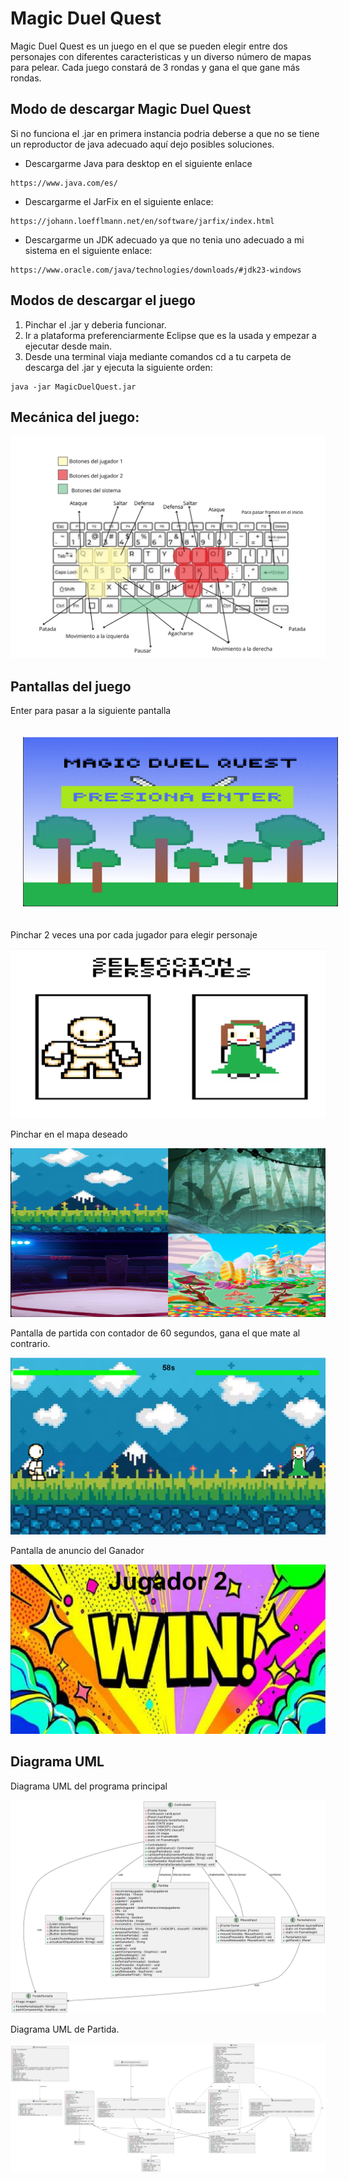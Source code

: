 # Magic Duel Quest

Magic Duel Quest es un juego en el que se pueden elegir entre dos personajes con diferentes caracteristicas y un diverso número de mapas para pelear.
Cada juego constará de 3 rondas y gana el que gane más rondas.

## Modo de descargar Magic Duel Quest
Si no funciona el .jar en primera instancia podria deberse a que no se tiene un reproductor de java adecuado aquí dejo posibles soluciones.

- Descargarme Java para desktop en el siguiente enlace 
```
https://www.java.com/es/
```

- Descargarme el JarFix en el siguiente enlace:
```
https://johann.loefflmann.net/en/software/jarfix/index.html
```

- Descargarme un JDK adecuado ya que no tenia uno adecuado a mi sistema en el siguiente enlace:
```
https://www.oracle.com/java/technologies/downloads/#jdk23-windows
```
## Modos de descargar el juego
1. Pinchar el .jar y deberia funcionar.
2. Ir a plataforma preferenciarmente Eclipse que es la usada y empezar a ejecutar desde main.
3. Desde una terminal viaja mediante comandos cd a tu carpeta de descarga del .jar y ejecuta la siguiente orden:
```
java -jar MagicDuelQuest.jar
```
## Mecánica del juego:

![alt text](<_Photo Collage Vision Board .png>)

## Pantallas del juego
Enter para pasar a la siguiente pantalla

<p align="center">
  <img src="image-1.png" alt="Alt text" style="margin: 20px;" />
</p>

Pinchar 2 veces una por cada jugador para elegir personaje

![alt text](image-2.png)

Pinchar en el mapa deseado

![alt text](image-3.png)

Pantalla de partida con contador de 60 segundos, gana el que mate al contrario.

![alt text](image-4.png)

Pantalla de anuncio del Ganador 

![alt text](image-5.png)

## Diagrama UML
Diagrama UML del programa principal

![alt text](uml2.png)

Diagrama UML de Partida.

![alt text](uml.png)


